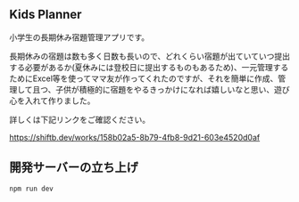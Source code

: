 ## Kids Planner

小学生の長期休み宿題管理アプリです。

長期休みの宿題は数も多く日数も長いので、どれくらい宿題が出ていていつ提出する必要があるか(夏休みには登校日に提出するものもあるため)、一元管理するためにExcel等を使ってママ友が作ってくれたのですが、それを簡単に作成、管理して且つ、子供が積極的に宿題をやるきっかけになれば嬉しいなと思い、遊び心を入れて作りました。

詳しくは下記リンクをご確認ください。

https://shiftb.dev/works/158b02a5-8b79-4fb8-9d21-603e4520d0af

## 開発サーバーの立ち上げ
```bash
npm run dev
```
